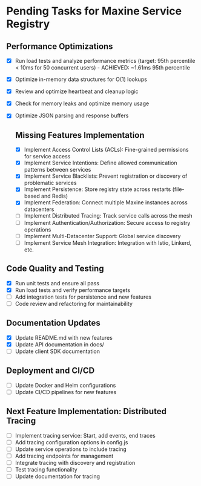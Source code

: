 # Pending Tasks for Maxine Service Registry

## Performance Optimizations
- [x] Run load tests and analyze performance metrics (target: 95th percentile < 10ms for 50 concurrent users) - ACHIEVED: ~1.61ms 95th percentile
- [x] Optimize in-memory data structures for O(1) lookups
- [x] Review and optimize heartbeat and cleanup logic
- [x] Check for memory leaks and optimize memory usage
- [x] Optimize JSON parsing and response buffers

  ## Missing Features Implementation
  - [x] Implement Access Control Lists (ACLs): Fine-grained permissions for service access
  - [x] Implement Service Intentions: Define allowed communication patterns between services
  - [x] Implement Service Blacklists: Prevent registration or discovery of problematic services
  - [x] Implement Persistence: Store registry state across restarts (file-based and Redis)
  - [x] Implement Federation: Connect multiple Maxine instances across datacenters
  - [ ] Implement Distributed Tracing: Track service calls across the mesh
  - [ ] Implement Authentication/Authorization: Secure access to registry operations
  - [ ] Implement Multi-Datacenter Support: Global service discovery
  - [ ] Implement Service Mesh Integration: Integration with Istio, Linkerd, etc.

 ## Code Quality and Testing
 - [x] Run unit tests and ensure all pass
 - [x] Run load tests and verify performance targets
 - [ ] Add integration tests for persistence and new features
 - [ ] Code review and refactoring for maintainability

 ## Documentation Updates
 - [x] Update README.md with new features
 - [x] Update API documentation in docs/
 - [ ] Update client SDK documentation

 ## Deployment and CI/CD
 - [ ] Update Docker and Helm configurations
 - [ ] Update CI/CD pipelines for new features

  ## Next Feature Implementation: Distributed Tracing
  - [ ] Implement tracing service: Start, add events, end traces
  - [ ] Add tracing configuration options in config.js
  - [ ] Update service operations to include tracing
  - [ ] Add tracing endpoints for management
  - [ ] Integrate tracing with discovery and registration
  - [ ] Test tracing functionality
  - [ ] Update documentation for tracing